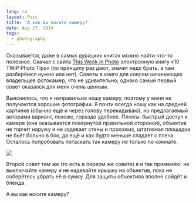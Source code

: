 ```yaml
---
lang: ru
layout: Post
title: 'А как вы носите камеру?'
date: Aug 27, 2010
tags:
  - photography
---
```


Оказывается, даже в самых дурацких книгах можно найти что-то полезное. Скачал с сайта [This Week in Photo](http://www.thisweekinphoto.com/) электронную книгу «10 TWiP Photo Tips» (по принципу раз дают, значит надо брать, а там разберёмся нужно или нет). Советы в книге для совсем начинающих владельцев фотокамер, что не удивительно; однако самый первый совет оказался для меня очень ценным.

Выяснилось, что я неправильно ношу камеру, поэтому у меня не получаются хорошие фотографии. Я почти всегда ношу как на средней картинке (обычно ещё и через голову перекидываю), но предлагаемый авторами вариант, похоже, гораздо удобнее. Плюсы: быстрый доступ к камере (она оказывается повёрнутой правильной стороной), объектив не торчит наружу и не задевает стены и прохожих, штативная площадка не бьёт больно в бок, да ещё и как будто меньше спадает с плеча. Осталось попробовать потаскать так камеру не только по комнате.

![](/images/blog/carrying-camera.jpg)

Второй совет там же (то есть в первом же совете) я и так применяю: не выключайте камеру и не надевайте крышку на объектив, пока не соберётесь убрать её в сумку. Для защиты объектива вполне сойдёт и бленда.

А вы как носите камеру?
